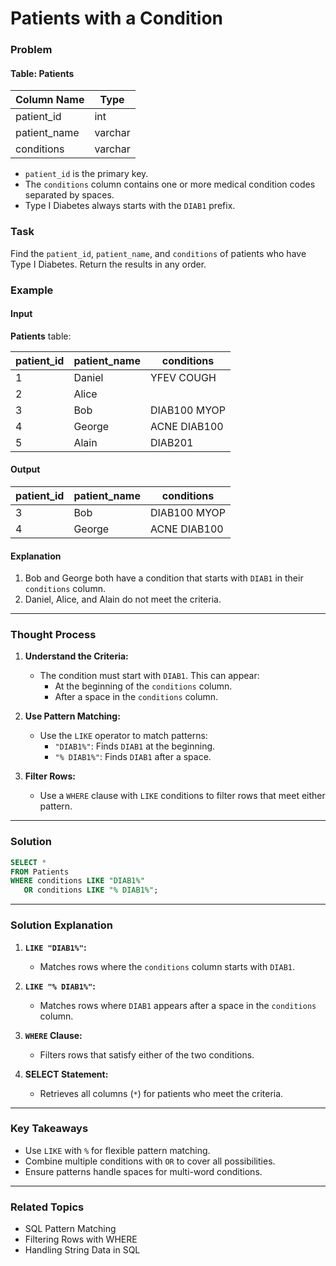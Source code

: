 # Patients with a Condition

### Problem

#### Table: Patients

| Column Name  | Type    |
|--------------|---------|
| patient_id   | int     |
| patient_name | varchar |
| conditions   | varchar |

- `patient_id` is the primary key.
- The `conditions` column contains one or more medical condition codes separated by spaces.
- Type I Diabetes always starts with the `DIAB1` prefix.

### Task

Find the `patient_id`, `patient_name`, and `conditions` of patients who have Type I Diabetes. Return the results in any order.

### Example

#### Input

**Patients** table:

| patient_id | patient_name | conditions   |
|------------|--------------|--------------|
| 1          | Daniel       | YFEV COUGH   |
| 2          | Alice        |              |
| 3          | Bob          | DIAB100 MYOP |
| 4          | George       | ACNE DIAB100 |
| 5          | Alain        | DIAB201      |

#### Output

| patient_id | patient_name | conditions   |
|------------|--------------|--------------|
| 3          | Bob          | DIAB100 MYOP |
| 4          | George       | ACNE DIAB100 |

#### Explanation

1. Bob and George both have a condition that starts with `DIAB1` in their `conditions` column.
2. Daniel, Alice, and Alain do not meet the criteria.

---

### Thought Process

1. **Understand the Criteria:**
   - The condition must start with `DIAB1`. This can appear:
     - At the beginning of the `conditions` column.
     - After a space in the `conditions` column.

2. **Use Pattern Matching:**
   - Use the `LIKE` operator to match patterns:
     - `"DIAB1%"`: Finds `DIAB1` at the beginning.
     - `"% DIAB1%"`: Finds `DIAB1` after a space.

3. **Filter Rows:**
   - Use a `WHERE` clause with `LIKE` conditions to filter rows that meet either pattern.

---

### Solution

```sql
SELECT *
FROM Patients
WHERE conditions LIKE "DIAB1%"
   OR conditions LIKE "% DIAB1%";
```

---

### Solution Explanation

1. **`LIKE "DIAB1%"`:**
   - Matches rows where the `conditions` column starts with `DIAB1`.

2. **`LIKE "% DIAB1%"`:**
   - Matches rows where `DIAB1` appears after a space in the `conditions` column.

3. **`WHERE` Clause:**
   - Filters rows that satisfy either of the two conditions.

4. **SELECT Statement:**
   - Retrieves all columns (`*`) for patients who meet the criteria.

---

### Key Takeaways

- Use `LIKE` with `%` for flexible pattern matching.
- Combine multiple conditions with `OR` to cover all possibilities.
- Ensure patterns handle spaces for multi-word conditions.

---

### Related Topics

- SQL Pattern Matching
- Filtering Rows with WHERE
- Handling String Data in SQL
